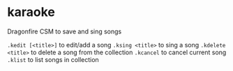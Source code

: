 # karaoke
Dragonfire CSM to save and sing songs

`.kedit [<title>]` to edit/add a song 
`.ksing <title>` to sing a song 
`.kdelete <title>` to delete a song from the collection 
`.kcancel` to cancel current song 
`.klist` to list songs in collection 
